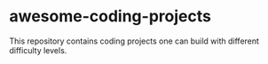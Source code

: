 # awesome-coding-projects
This repository contains coding projects one can build with different difficulty levels.
